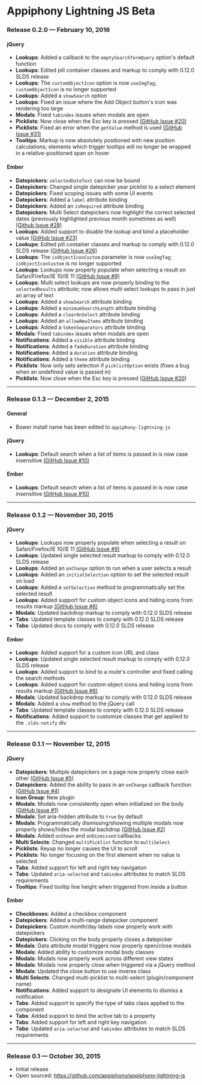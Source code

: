# Appiphony Lightning JS Beta

### Release 0.2.0 — February 10, 2016

#### jQuery
* **Lookups**: Added a callback to the `emptySearchTermQuery` option's default function
* **Lookups**: Edited pill container classes and markup to comply with 0.12.0 SLDS release
* **Lookups**: The `customObjectIcon` option is now `useImgTag`; `customObjectIcon` is no longer supported
* **Lookups**: Added a `showSearch` option
* **Lookups**: Fixed an issue where the Add Object button's icon was rendering too large
* **Modals**: Fixed `tabindex` issues when modals are open
* **Picklists**: Now close when the Esc key is pressed <a href="https://github.com/appiphony/appiphony-lightning-js/issues/20">(GitHub Issue #20)</a>
* **Picklists**: Fixed an error when the `getValue` method is used <a href="https://github.com/appiphony/appiphony-lightning-js/issues/31">(GitHub Issue #31)</a>
* **Tooltips**: Markup is now absolutely positioned with new position calculations; elements which trigger tooltips will no longer be wrapped in a relative-positioned span on hover

#### Ember
* **Datepickers**: `selectedDateText` can now be bound
* **Datepickers**: Changed single datepicker year picklist to a select element
* **Datepickers**: Fixed scoping issues with some UI events
* **Datepickers**: Added a `label` attribute binding
* **Datepickers**: Added an `isRequired` attribute binding
* **Datepickers**: Multi Select datepickers now highlight the correct selected dates (previously highlighted previous month sometimes as well) <a href="https://github.com/appiphony/appiphony-lightning-js/issues/28">(Github Issue #28)</a>
* **Lookups**: Added support to disable the lookup and bind a placeholder value <a href="https://github.com/appiphony/appiphony-lightning-js/issues/23">(GitHub Issue #23)</a>
* **Lookups**: Edited pill container classes and markup to comply with 0.12.0 SLDS release <a href="https://github.com/appiphony/appiphony-lightning-js/issues/26">(GitHub Issue #26)</a>
* **Lookups**: The `isObjectIconCustom` parameter is now `useImgTag`; `isObjectIconCustom` is no longer supported
* **Lookups**: Lookups now properly populate when selecting a result on Safari/Firefox/IE 10/IE 11 <a href="https://github.com/appiphony/appiphony-lightning-js/issues/9">(GitHub Issue #9)</a>
* **Lookups**: Multi select lookups are now properly binding to the `selectedResults` attribute; now allows multi select lookups to pass in just an array of text
* **Lookups**: Added a `showSearch` attribute binding
* **Lookups**: Added a `minimumSearchLength` attribute binding
* **Lookups**: Added a `clearOnSelect` attribute binding
* **Lookups**: Added an `allowNewItems` attribute binding
* **Lookups**: Added a `tokenSeparators` attribute binding
* **Modals**: Fixed `tabindex` issues when modals are open
* **Notifications**: Added a `visible` attribute binding
* **Notifications**: Added a `fadeDuration` attribute binding
* **Notifications**: Added a `duration` attribute binding
* **Notifications**: Added a `theme` attribute binding
* **Picklists**: Now only sets selection if `picklistOption` exists (fixes a bug when an undefined value is passed in)
* **Picklists**: Now close when the Esc key is pressed <a href="https://github.com/appiphony/appiphony-lightning-js/issues/20">(GitHub Issue #20)</a>

---

### Release 0.1.3 — December 2, 2015

#### General
* Bower install name has been edited to `appiphony-lightning-js`

#### jQuery
* **Lookups**: Default search when a list of items is passed in is now case insensitive <a href="https://github.com/appiphony/appiphony-lightning-js/issues/10">(GitHub Issue #10)</a>

#### Ember
* **Lookups**: Default search when a list of items is passed in is now case insensitive <a href="https://github.com/appiphony/appiphony-lightning-js/issues/10">(GitHub Issue #10)</a>

---

### Release 0.1.2 — November 30, 2015

#### jQuery
* **Lookups**: Lookups now properly populate when selecting a result on Safari/Firefox/IE 10/IE 11 <a href="https://github.com/appiphony/appiphony-lightning-js/issues/9">(GitHub Issue #9)</a>
* **Lookups**: Updated single selected result markup to comply with 0.12.0 SLDS release
* **Lookups**: Added an `onChange` option to run when a user selects a result
* **Lookups**: Added an `initialSelection` option to set the selected result on load
* **Lookups**: Added a `setSelection` method to programmatically set the selected result
* **Lookups**: Added support for custom object icons and hiding icons from results markup <a href="https://github.com/appiphony/appiphony-lightning-js/issues/8">(GitHub Issue #8)</a>
* **Modals**: Updated backdrop markup to comply with 0.12.0 SLDS release
* **Tabs**: Updated template classes to comply with 0.12.0 SLDS release
* **Tabs**: Updated docs to comply with 0.12.0 SLDS release

#### Ember
* **Lookups**: Added support for a custom icon URL and class
* **Lookups**: Updated single selected result markup to comply with 0.12.0 SLDS release
* **Lookups**: Added support to bind to a route's controller and fixed calling the search methods
* **Lookups**: Added support for custom object icons and hiding icons from results markup <a href="https://github.com/appiphony/appiphony-lightning-js/issues/8">(GitHub Issue #8)</a>
* **Modals**: Updated backdrop markup to comply with 0.12.0 SLDS release
* **Modals**: Added a `show` method to the jQuery call
* **Tabs**: Updated template classes to comply with 0.12.0 SLDS release
* **Notifications**: Added support to customize classes that get applied to the `.slds-notify` div

---

### Release 0.1.1 — November 12, 2015

#### jQuery
* **Datepickers**: Multiple datepickers on a page now properly close each other <a href="https://github.com/appiphony/appiphony-lightning-js/issues/5">(GitHub Issue #5)</a>
* **Datepickers**: Added the ability to pass in an `onChange` callback function <a href="https://github.com/appiphony/appiphony-lightning-js/issues/4">(GitHub Issue #4)</a>
* **Icon Group**: New plugin
* **Modals**: Modals now consistently open when initialized on the body <a href="https://github.com/appiphony/appiphony-lightning-js/issues/1">(GitHub Issue #1)</a>
* **Modals**: Set aria-hidden attribute to `true` by default
* **Modals**: Programmatically dismissing/showing multiple modals now properly shows/hides the modal backdrop <a href="https://github.com/appiphony/appiphony-lightning-js/issues/2">(GitHub Issue #2)</a>
* **Modals**: Added `onShown` and `onDismissed` callbacks
* **Multi Selects**: Changed `multiPicklist` function to `multiSelect`
* **Picklists**: Keyup no longer causes the UI to scroll
* **Picklists**: No longer focusing on the first element when no value is selected
* **Tabs**: Added support for left and right key navigation
* **Tabs**: Updated `aria-selected` and `tabindex` attributes to match SLDS requirements
* **Tooltips**: Fixed tooltip line height when triggered from inside a button

#### Ember
* **Checkboxes**: Added a checkbox component
* **Datepickers**: Added a multi-range datepicker component
* **Datepickers**: Custom month/day labels now properly work with datepickers
* **Datepickers**: Clicking on the body properly closes a datepicker
* **Modals**: Data attribute modal triggers now properly open/close modals
* **Modals**: Added ability to customize modal body classes
* **Modals**: Modals now properly work across different view states
* **Modals**: Modals now properly close when triggered via a jQuery method
* **Modals**: Updated the close button to use inverse class  
* **Multi Selects**: Changed multi-picklist to multi-select (plugin/component name)
* **Notifications**: Added support to designate UI elements to dismiss a notification
* **Tabs**: Added support to specify the type of tabs class applied to the component
* **Tabs**: Added support to bind the active tab to a property
* **Tabs**: Added support for left and right key navigation
* **Tabs**: Updated `aria-selected` and `tabindex` attributes to match SLDS requirements

---

### Release 0.1 — October 30, 2015
* Initial release
* Open sourced: <a href="https://github.com/appiphony/appiphony-lightning-js" target="_blank">https://github.com/appiphony/appiphony-lightning-js</a>
